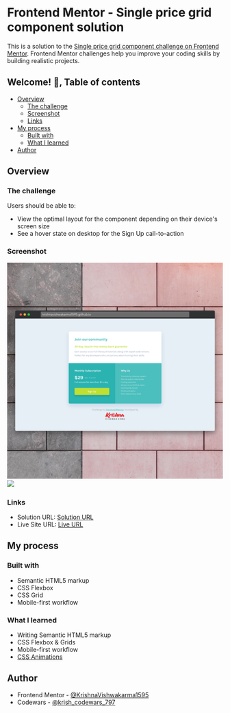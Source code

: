 # Frontend Mentor - Single price grid component solution

This is a solution to the [Single price grid component challenge on Frontend Mentor](https://www.frontendmentor.io/challenges/single-price-grid-component-5ce41129d0ff452fec5abbbc). Frontend Mentor challenges help you improve your coding skills by building realistic projects.

## Welcome! 👋, Table of contents

- [Overview](#overview)
  - [The challenge](#the-challenge)
  - [Screenshot](#screenshot)
  - [Links](#links)
- [My process](#my-process)
  - [Built with](#built-with)
  - [What I learned](#what-i-learned)  
- [Author](#author)

## Overview

### The challenge

Users should be able to:

- View the optimal layout for the component depending on their device's screen size
- See a hover state on desktop for the Sign Up call-to-action

### Screenshot

![](./screenshot-desktop.png)
![](./screenshot-mobile.png)

### Links

- Solution URL: [Solution URL](https://www.frontendmentor.io/solutions/responsive-single-price-grid-component-using-semantic-html-and-css-G6xV-qyvZT)
- Live Site URL: [Live URL](https://krishnavishwakarma1595.github.io/frontend-mentor/Newbie/single-price-grid-component/)

## My process

### Built with

- Semantic HTML5 markup
- CSS Flexbox
- CSS Grid
- Mobile-first workflow

### What I learned

- Writing Semantic HTML5 markup
- CSS Flexbox & Grids
- Mobile-first workflow
- [CSS Animations](https://animista.net/)

## Author

- Frontend Mentor - [@KrishnaVishwakarma1595](https://www.frontendmentor.io/profile/KrishnaVishwakarma1595)
- Codewars - [@krish_codewars_797](https://www.codewars.com/users/krish_codewars_797)